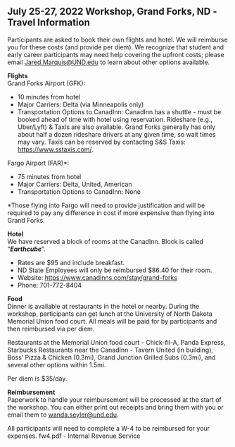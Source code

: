 <h2>July 25-27, 2022 Workshop, Grand Forks, ND -Travel Information</h2>


Participants are asked to book their own flights and hotel.  We will reimburse you for these costs (and provide per diem).  We recognize that student and early career participants may need help covering the upfront costs; please email Jared.Marquis@UND.edu to learn about other options available.  

**Flights**    
Grand Forks Airport (GFK):     
* 10 minutes from hotel
* Major Carriers: Delta (via Minneapolis only)  
* Transportation Options to CanadInn: CanadInn has a shuttle - must be booked ahead of time with hotel using reservation.  Rideshare (e.g., Uber/Lyft) & Taxis are also available.  Grand Forks generally has only about half a dozen rideshare drivers at any given time, so wait times may vary.  Taxis can be reserved by contacting S&S Taxis: https://www.sstaxis.com/.

Fargo Airport (FAR)*:
* 75 minutes from hotel
* Major Carriers: Delta, United, American
* Transportation Options to CanadInn: None

*Those flying into Fargo will need to provide justification and will be required to pay any difference in cost if more expensive than flying into Grand Forks.

**Hotel**   
We have reserved a block of rooms at the CanadInn. Block is called “***Earthcube***”.
* Rates are $95 and include breakfast. 
* ND State Employees will only be reimbursed $86.40 for their room. 
* Website: https://www.canadinns.com/stay/grand-forks
* Phone: 701-772-8404

**Food**  
Dinner is available at restaurants in the hotel or nearby.  During the workshop, participants can get lunch at the University of North Dakota Memorial Union food court.  All meals will be paid for by participants and then reimbursed via per diem. 

Restaurants at the Memorial Union food court - Chick-fil-A, Panda Express, Starbucks
Restaurants near the CanadInn - Tavern United (in building), Boss’ Pizza & Chicken (0.3mi), Grand Junction Grilled Subs (0.3mi), and several other options within 1.5mi.

Per diem is $35/day. 

**Reimbursement**  
Paperwork to handle your reimbursement will be processed at the start of the workshop.  You can either print out receipts and bring them with you or email them to wanda.seyler@und.edu.

All participants will need to complete a W-4 to be reimbursed for your expenses. 
fw4.pdf - Internal Revenue Service
